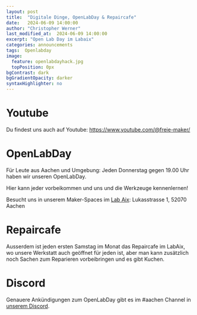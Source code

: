 ```yaml
---
layout: post
title:  "Digitale Dinge, OpenLabDay & Repaircafe"
date:   2024-06-09 14:00:00
author: "Christopher Werner"
last_modified_at:  2024-06-09 14:00:00
excerpt: "Open Lab Day im Labaix"
categories: announcements
tags:  Openlabday
image:
  feature: openlabdayhack.jpg
  topPosition: 0px
bgContrast: dark
bgGradientOpacity: darker
syntaxHighlighter: no
---
```



# Youtube

Du findest uns auch auf Youtube: https://www.youtube.com/@freie-maker/

# OpenLabDay

Für Leute aus Aachen und Umgebung: Jeden Donnerstag gegen 19.00 Uhr haben wir unseren OpenLabDay. 

Hier kann jeder vorbeikommen und uns und die Werkzeuge kennenlernen!

Besucht uns in unserem Maker-Spaces im [Lab Aix](https://www.labaix.de/):
Lukasstrasse 1, 52070 Aachen

<div class="img img--fullContainer img--14xLeading" style="background-image: url({{ site.baseurl_posts_img }}openlabday.jpg);"></div>

# Repaircafe

Ausserdem ist jeden ersten Samstag im Monat das Repaircafe im LabAix, wo unsere Werkstatt auch geöffnet für jeden ist, aber man kann zusätzlich noch Sachen zum Reparieren vorbeibringen und es gibt Kuchen.

# Discord

Genauere Ankündigungen zum OpenLabDay gibt es im #aachen Channel in [unserem Discord](https://discord.gg/FRPbrSP).
